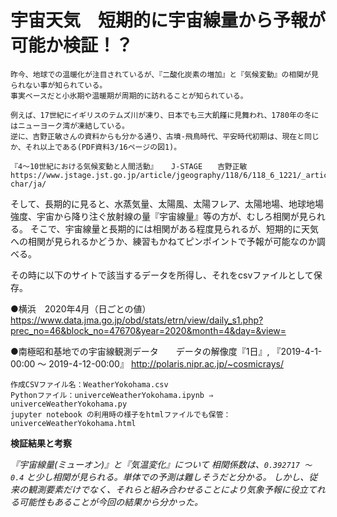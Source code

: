 # 宇宙天気　短期的に宇宙線量から予報が可能か検証！？

```
昨今、地球での温暖化が注目されているが、『二酸化炭素の増加』と『気候変動』の相関が見られない事が知られている。
事実ベースだと小氷期や温暖期が周期的に訪れることが知られている。

例えば、17世紀にイギリスのテムズ川が凍り、日本でも三大飢饉に見舞われ、1780年の冬にはニューヨーク湾が凍結している。
逆に、吉野正敏さんの資料からも分かる通り、古墳-飛鳥時代、平安時代初期は、現在と同じか、それ以上である(PDF資料3/16ページの図1)。

『4～10世紀における気候変動と人間活動』   J-STAGE　　吉野正敏
https://www.jstage.jst.go.jp/article/jgeography/118/6/118_6_1221/_article/-char/ja/
```

そして、長期的に見ると、水蒸気量、太陽風、太陽フレア、太陽地場、地球地場強度、宇宙から降り注ぐ放射線の量『宇宙線量』等の方が、むしろ相関が見られる。
そこで、宇宙線量と長期的には相関がある程度見られるが、短期的に天気への相関が見られるかどうか、練習もかねてピンポイントで予報が可能なのか調べる。


その時に以下のサイトで該当するデータを所得し、それをcsvファイルとして保存。

●横浜　2020年4月（日ごとの値）
https://www.data.jma.go.jp/obd/stats/etrn/view/daily_s1.php?prec_no=46&block_no=47670&year=2020&month=4&day=&view=

●南極昭和基地での宇宙線観測データ　　データの解像度『1日』, 『2019-4-1-00:00 ～ 2019-4-12-00:00』
http://polaris.nipr.ac.jp/~cosmicrays/


```
作成CSVファイル名：WeatherYokohama.csv
Pythonファイル：univerceWeatherYokohama.ipynb ⇒ univerceWeatherYokohama.py
jupyter notebook の利用時の様子をhtmlファイルでも保管： univerceWeatherYokohama.html
```



**検証結果と考察**

*『宇宙線量(ミューオン)』と『気温変化』について  相関係数は、```0.392717 ～ 0.4``` と少し相関が見られる。単体での予測は難しそうだと分かる。*
*しかし、従来の観測要素だけでなく、それらと組み合わせることにより気象予報に役立てれる可能性もあることが今回の結果から分かった。*
